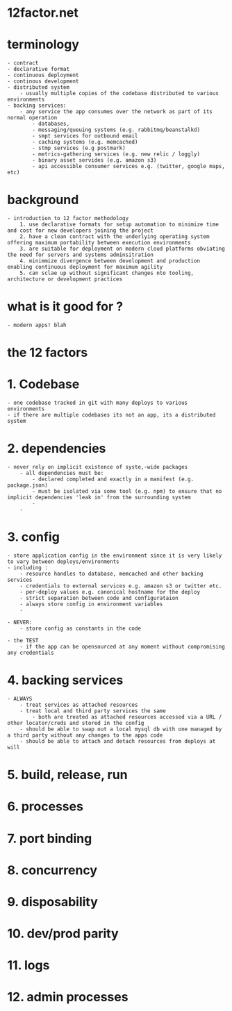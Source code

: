 # 12factor.net

# terminology
	- contract
	- declarative format
	- continuous deployment
	- continous development
	- distributed system
		- usually multiple copies of the codebase distributed to various environments
	- backing services:
		- any service the app consumes over the network as part of its normal operation
			- databases,
			- messaging/queuing systems (e.g. rabbitmq/beanstalkd)
			- smpt services for outbound email
			- caching systems (e.g. memcached)
			- stmp services (e.g postmark)
			- metrics-gathering services (e.g. new relic / loggly)
			- binary asset servides (e.g. amazon s3)
			- api accessible consumer services e.g. (twitter, google maps, etc)




# background
	- introduction to 12 factor methodology
		1. use declarative formats for setup automation to minimize time and cost for new developers joining the project
		2. have a clean contract with the underlying operating system offering maximum portability between execution environments
		3. are suitable for deployment on modern cloud platforms obviating the need for servers and systems adminsitration
		4. minimmize divergence between development and production enabling continuous deployment for maximum agility
		5. can sclae up without significant changes nto tooling, architecture or development practices

# what is it good for ?
	- modern apps! blah

# the 12 factors
# 1. Codebase
	- one codebase tracked in git with many deploys to various environments
	- if there are multiple codebases its not an app, its a distributed system

# 2. dependencies
	- never rely on implicit existence of syste,-wide packages
		- all dependencies must be:
			- declared completed and exactly in a manifest (e.g. package.json)
			- must be isolated via some tool (e.g. npm) to ensure that no implicit dependencies 'leak in' from the surrounding system
			-
		-


# 3. config
	- store application config in the environment since it is very likely to vary between deploys/environments
	- including :
		- resource handles to database, memcached and other backing services
		- credentials to external services e.g. amazon s3 or twitter etc.
		- per-deploy values e.g. canonical hostname for the deploy
		- strict separation between code and configurataion
		- always store config in environment variables
		-

	- NEVER:
		- store config as constants in the code

	- the TEST
		- if the app can be opensourced at any moment without compromising any credentials

# 4. backing services
	- ALWAYS
		- treat services as attached resources
		- treat local and third party services the same
			- both are treated as attached resources accessed via a URL / other locator/creds and stored in the config
		- should be able to swap out a local mysql db with one managed by a third party without any changes to the apps code
		- should be able to attach and detach resources from deploys at will

# 5. build, release, run

# 6. processes

# 7. port binding

# 8. concurrency

# 9. disposability

# 10. dev/prod parity

# 11. logs

# 12. admin processes